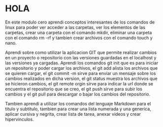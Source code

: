 # HOLA
En este modulo cero aprendi conceptos interesantes de los comandos de linux para poder ver acceder a las
carpetas, ver los elementos de las carpetas, crear una carpeta con el comando mkdir, eliminar una carpeta
con el comando rm -rf y tambien crear archivos con el comando touch y nano.

Aprendi sobre como utilizar la aplicacion GIT que permite realizar cambios en un proyecto o repositorio con
las versiones guardadas en el localhost y las versiones ya cargadas. Aprendi los comandos git init que es para
iniciar un repositorio y poder cargar los archivos, el git add alista los archivos que se quieren cargar, 
el git commit -m sirve para enviar un mensaje sobre los cambios realizados en dicha version, el git status 
muestra los archivos que se hicieron cambios, el git remote orgin <url repositorio> sirve para indicar la url 
donde se encuentra el repositorio que se creo, el git push sirve para subir los cambios y el git pull para 
descargar o bajar los cambios del repositorio.

Tambien aprendi a utilizar los comandos del lenguaje Markdown para el titulo y subtitulo, tambien para crear 
una lista numerada y una generica, aplicar cursiva y negrita, crear lista de tarea, anexar videos y crear 
hipervinculos. 
